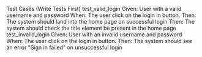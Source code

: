 Test Cases (Write Tests First)
test_valid_login
Given: User with a valid username and password
When: The user click on the login in button.
Then: The system should land into the home page on successful login
Then: The system should check the title element be present in the home page
test_invalid_login
Given: User with an invalid username and password
When: The user click on the login in button.
Then: The system should see an error "Sign in failed" on unsuccessful login